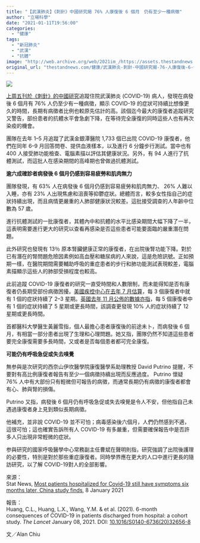 ```yaml
---
title: "【武漢肺炎】《刺針》中國研究揭 76% 人康復後 6 個月　仍有至少一種病徵"
author: "立場科學"
date: "2021-01-11T19:56:00"
categories:
  - "健康"
tags:
  - "新冠肺炎"
  - "武漢"
  - "抗體"
image: "http://web.archive.org/web/2021im_/https://assets.thestandnews.com/media/photos/china-13_Wu8kp_6jA3yIN.png"
original_url: "thestandnews.com/健康/武漢肺炎-刺針-中國研究揭-76-人康復後-6-個月-仍有至少一種病徵"
---
```

![](http://web.archive.org/web/2021im_/https://assets.thestandnews.com/media/photos/china-13_Wu8kp_6jA3yIN.png)

[上周五刊於《刺針》的中國研究](http://web.archive.org/web/20211229092242/https://doi.org/10.1016/S0140-6736(20)32656-8)追蹤住院武漢肺炎 (COVID-19) 病人，發現在病發後 6 個月有 76% 人仍至少有一種病徵，顯示 COVID-19 的症狀可持續比想像更久的時間，長期有病徵者比例也較原先估計的高。該個迄今最大的康復者追蹤研究又警告，部份患者的抗體水平會急劇下降，在等待完全康復的同時這些人也有再次染疫的機會。

團隊在去年 1–5 月追蹤了武漢金銀潭醫院 1,733 個已出院 COVID-19 康復者，他們在同年 6–9 月回答問卷、提供血液樣本，以及進行 6 分鐘步行測試。當中也有 400 人接受肺功能檢查、電腦素描以評估其健康狀況。另外，有 94 人進行了抗體測試，而這批人在感染期間的高峰期也曾做過抗體測試。

**逾六成確診者病發後 6 個月仍感到容易疲勞和肌肉無力**

團隊發現，有 63% 人在病發後 6 個月仍感到容易疲勞和肌肉無力、 26% 人難以入睡，亦有 23% 人出現焦慮和沮喪等抑鬱症狀。總體而言，較多女性指自己的症狀持續出現，而且病情更嚴重的人肺部健康狀況較差。這批接受調查的人年齡中位數為 57 歲。

進行抗體測試的一批康復者，其體內中和抗體的水平比感染期間大幅下降了一半，這表明需要進行更大的研究以查看再感染是否這些患者可能要面臨的嚴重潛在問題。

此外研究也發現有 13％ 原本腎臟健康正常的康復者，在出院後腎功能下降。對於已有潛在的腎問題危險因素例如高血壓和糖尿病的人來說，這是危險訊號。正如預期一樣，在醫院期間需要輔助呼吸的重症患者的步行和肺功能測試表現較差，電腦素描顯示這些人的肺部受損程度也較高。

此前追蹤 COVID-19 康復者的研究一直受時間和人數限制，而未能得知是否有康復者仍長期受部份病徵困擾。[美國疾控中心在去年 7 月估算](http://web.archive.org/web/20211229092242/https://www.cdc.gov/mmwr/volumes/69/wr/mm6930e1.htm?s_cid=mm6930e1_w)，每 3 個康復者中就有 1 個的症狀持續了 2–3 星期。[英國去年 11 月公佈的數據亦指](http://web.archive.org/web/20211229092242/https://www.ons.gov.uk/news/statementsandletters/theprevalenceoflongcovidsymptomsandcovid19complications)，每 5 個康復者中有 1 個的症狀持續了 5 星期或更長時間，該調查更發現 10% 人的症狀持續了 12 星期或更長時間。

首都醫科大學醫生黃麗雪指，個人最擔心患者康復後的前途未卜，而病發後 6 個月，有相當一部分患者出現了生理和心理問題。她又指，團隊仍然不知道這些患者要完全康復需要多長時間，又或者是否每個患者都可完全康復。

**可能仍有呼吸急促或失去嗅覺**

無参與是次研究的西奈山伊坎醫學院康復醫學系助理教授 David Putrino 提醒，不要對有高比例康復者報告有至少一個病徵持續出現而反應過度。 Putrino 懷疑 76% 人中有大部份只有輕微但可報告的病徵，而通常長期仍有病徵的康復者都會有心、肺與腎的損傷。

Putrino 又指，病發後 6 個月仍有呼吸急促或失去嗅覺是令人不安，但他指自己未遇過康復者身上見到類似長期病徵。

他補充，並非說 COVID-19 並不可怕；病毒感染後六個月，人們仍然感到不適，這很可怕；這也確實告訴所有人 COVID-19 有多嚴重，但需要確保報告中是否許多人只出現非常輕微的症狀。

参與研究的國家呼吸醫學中心常務副主任曹斌在聲明則指，研究強調了出院後護理的必要性，特別是對於那些重症康復者。同時學界應在更大的人口中進行更長的隨訪研究，以了解 COVID-19對人的全部影響。

來源：  
Stat News, [Most patients hospitalized for Covid-19 still have symptoms six months later, China study finds](http://web.archive.org/web/20211229092242/https://www.statnews.com/2021/01/08/most-patients-hospitalized-for-covid19-still-have-symptoms-six-months-later/), 8 January 2021

報告：  
Huang, C.L., Huang, L.X., Wang, Y.M. & et al. (2021). 6-month consequences of COVID-19 in patients discharged from hospital: a cohort study. _The Lancet_ January 08, 2021. DOI: [10.1016/S0140-6736(20)32656-8](http://web.archive.org/web/20211229092242/https://doi.org/10.1016/S0140-6736(20)32656-8)

文／Alan Chiu